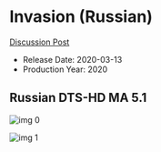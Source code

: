 # Invasion (Russian)

[Discussion Post](https://www.avsforum.com/threads/bass-eq-for-filtered-movies.2995212/post-59988624)

* Release Date: 2020-03-13
* Production Year: 2020

## Russian DTS-HD MA 5.1

![img 0](https://i.imgur.com/jFqo1gT.jpg)

![img 1](https://i.imgur.com/VAZgkWE.png)


